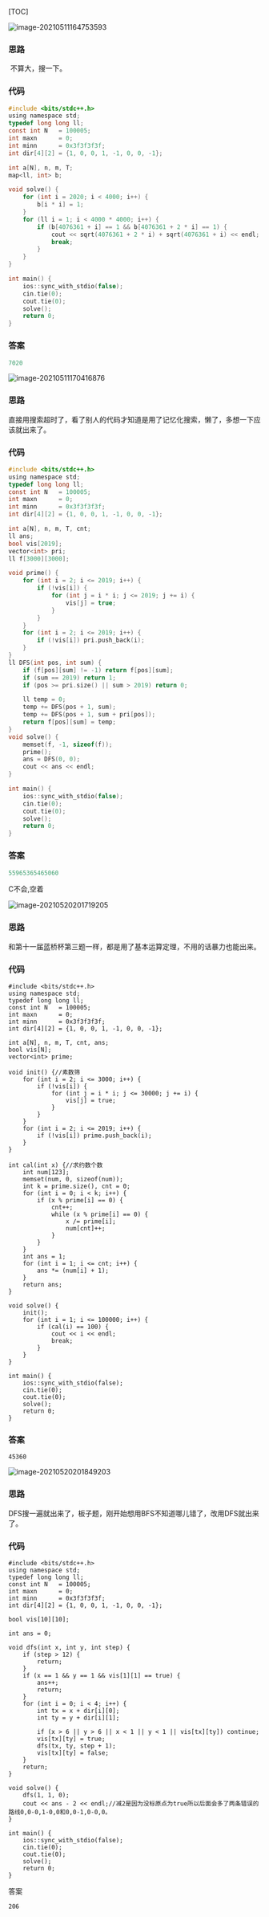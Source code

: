 [TOC]

![image-20210511164753593](C:\Users\29912\AppData\Roaming\Typora\typora-user-images\image-20210511164753593.png)

### 思路

​	不算大，搜一下。

### 代码

~~~c
#include <bits/stdc++.h>
using namespace std;
typedef long long ll;
const int N   = 100005;
int maxn      = 0;
int minn      = 0x3f3f3f3f;
int dir[4][2] = {1, 0, 0, 1, -1, 0, 0, -1};

int a[N], n, m, T;
map<ll, int> b;

void solve() {
    for (int i = 2020; i < 4000; i++) {
        b[i * i] = 1;
    }
    for (ll i = 1; i < 4000 * 4000; i++) {
        if (b[4076361 + i] == 1 && b[4076361 + 2 * i] == 1) {
            cout << sqrt(4076361 + 2 * i) + sqrt(4076361 + i) << endl;
            break;
        }
    }
}

int main() {
    ios::sync_with_stdio(false);
    cin.tie(0);
    cout.tie(0);
    solve();
    return 0;
}
~~~

### 答案

~~~c
7020
~~~

![image-20210511170416876](C:\Users\29912\AppData\Roaming\Typora\typora-user-images\image-20210511170416876.png)

### 思路

直接用搜索超时了，看了别人的代码才知道是用了记忆化搜索，懒了，多想一下应该就出来了。

### 代码

~~~c
#include <bits/stdc++.h>
using namespace std;
typedef long long ll;
const int N   = 100005;
int maxn      = 0;
int minn      = 0x3f3f3f3f;
int dir[4][2] = {1, 0, 0, 1, -1, 0, 0, -1};

int a[N], n, m, T, cnt;
ll ans;
bool vis[2019];
vector<int> pri;
ll f[3000][3000];

void prime() {
    for (int i = 2; i <= 2019; i++) {
        if (!vis[i]) {
            for (int j = i * i; j <= 2019; j += i) {
                vis[j] = true;
            }
        }
    }
    for (int i = 2; i <= 2019; i++) {
        if (!vis[i]) pri.push_back(i);
    }
}
ll DFS(int pos, int sum) {
    if (f[pos][sum] != -1) return f[pos][sum];
    if (sum == 2019) return 1;
    if (pos >= pri.size() || sum > 2019) return 0;

    ll temp = 0;
    temp += DFS(pos + 1, sum);
    temp += DFS(pos + 1, sum + pri[pos]);
    return f[pos][sum] = temp;
}
void solve() {
    memset(f, -1, sizeof(f));
    prime();
    ans = DFS(0, 0);
    cout << ans << endl;
}

int main() {
    ios::sync_with_stdio(false);
    cin.tie(0);
    cout.tie(0);
    solve();
    return 0;
}
~~~

### 答案

~~~c
55965365465060
~~~

C不会,空着

![image-20210520201719205](C:\Users\29912\AppData\Roaming\Typora\typora-user-images\image-20210520201719205.png)

### 思路

和第十一届蓝桥杯第三题一样，都是用了基本运算定理，不用的话暴力也能出来。

### 代码

~~~
#include <bits/stdc++.h>
using namespace std;
typedef long long ll;
const int N   = 100005;
int maxn      = 0;
int minn      = 0x3f3f3f3f;
int dir[4][2] = {1, 0, 0, 1, -1, 0, 0, -1};

int a[N], n, m, T, cnt, ans;
bool vis[N];
vector<int> prime;

void init() {//素数筛
    for (int i = 2; i <= 3000; i++) {
        if (!vis[i]) {
            for (int j = i * i; j <= 30000; j += i) {
                vis[j] = true;
            }
        }
    }
    for (int i = 2; i <= 2019; i++) {
        if (!vis[i]) prime.push_back(i);
    }
}

int cal(int x) {//求约数个数
    int num[123];
    memset(num, 0, sizeof(num));
    int k = prime.size(), cnt = 0;
    for (int i = 0; i < k; i++) {
        if (x % prime[i] == 0) {
            cnt++;
            while (x % prime[i] == 0) {
                x /= prime[i];
                num[cnt]++;
            }
        }
    }
    int ans = 1;
    for (int i = 1; i <= cnt; i++) {
        ans *= (num[i] + 1);
    }
    return ans;
}

void solve() {
    init();
    for (int i = 1; i <= 100000; i++) {
        if (cal(i) == 100) {
            cout << i << endl;
            break;
        }
    }
}

int main() {
    ios::sync_with_stdio(false);
    cin.tie(0);
    cout.tie(0);
    solve();
    return 0;
}
~~~

### 答案

~~~~~
45360
~~~~~

![image-20210520201849203](C:\Users\29912\AppData\Roaming\Typora\typora-user-images\image-20210520201849203.png)

### 思路

DFS搜一遍就出来了，板子题，刚开始想用BFS不知道哪儿错了，改用DFS就出来了。

### 代码

~~~~
#include <bits/stdc++.h>
using namespace std;
typedef long long ll;
const int N   = 100005;
int maxn      = 0;
int minn      = 0x3f3f3f3f;
int dir[4][2] = {1, 0, 0, 1, -1, 0, 0, -1};

bool vis[10][10];

int ans = 0;

void dfs(int x, int y, int step) {
    if (step > 12) {
        return;
    }
    if (x == 1 && y == 1 && vis[1][1] == true) {
        ans++;
        return;
    }
    for (int i = 0; i < 4; i++) {
        int tx = x + dir[i][0];
        int ty = y + dir[i][1];

        if (x > 6 || y > 6 || x < 1 || y < 1 || vis[tx][ty]) continue;
        vis[tx][ty] = true;
        dfs(tx, ty, step + 1);
        vis[tx][ty] = false;
    }
    return;
}

void solve() {
    dfs(1, 1, 0);
    cout << ans - 2 << endl;//减2是因为没标原点为true所以后面会多了两条错误的路线0,0-0,1-0,0和0,0-1,0-0,0。
}

int main() {
    ios::sync_with_stdio(false);
    cin.tie(0);
    cout.tie(0);
    solve();
    return 0;
}
~~~~

答案

~~~
206
~~~

